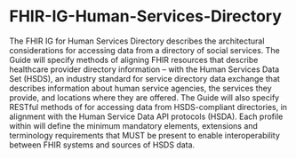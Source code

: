 # FHIR-IG-Human-Services-Directory

The FHIR IG for Human Services Directory describes the architectural considerations for accessing data from a directory of social services. The Guide will specify methods of aligning FHIR resources that describe healthcare provider directory information – with the Human Services Data Set (HSDS), an industry standard for service directory data exchange that describes information about human service agencies, the services they provide, and locations where they are offered. The Guide will also specify RESTful methods of for accessing data from HSDS-compliant directories, in alignment with the Human Service Data API protocols (HSDA). Each profile within will define the minimum mandatory elements, extensions and terminology requirements that MUST be present to enable interoperability between FHIR systems and sources of HSDS data.
